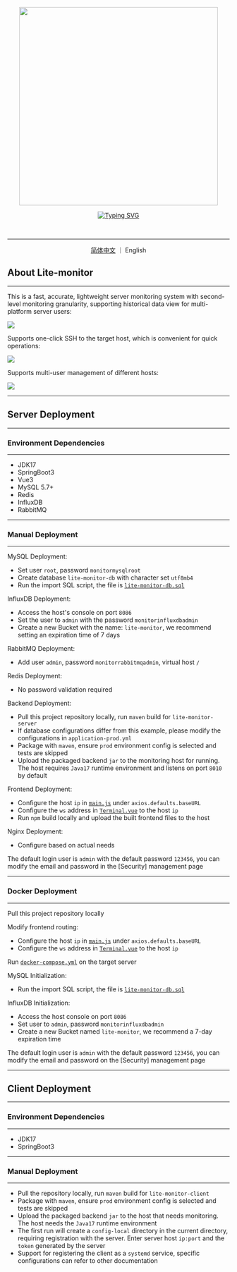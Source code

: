

<p align="center">
  <a href="https://github.com/Doge2077/lite-monitor">
    <img src="https://image.itbaima.cn/images/40/image-2024042216963953.png" width="450"></a>
</p>
<p align="center"> 
  <a href="https://git.io/typing-svg"><img src="https://readme-typing-svg.demolab.com?font=Righteous&size=20&duration=3000&pause=1000&color=5CE1E6&center=true&vCenter=true&repeat=false&width=435&lines=Simple+Fast+Accurate+LowMemoryOccupying" alt="Typing SVG" /></a>
</p>
<p align="center">
  <img src="https://img.shields.io/badge/oshi-67E1E6?style=for-the-badge&logoColor=white" alt="" />
  <img src="https://img.shields.io/badge/Spring_Boot-F2F4F9?style=for-the-badge&logo=spring-boot" alt="" />
  <img src="https://img.shields.io/badge/vue-%2335495e.svg?style=for-the-badge&logo=vuedotjs&logoColor=%234FC08D" alt="" />
  <img src="https://img.shields.io/badge/mysql-4479A1.svg?style=for-the-badge&logo=mysql&logoColor=white" alt="" />
  <img src="https://img.shields.io/badge/InfluxDB-22ADF6?style=for-the-badge&logo=InfluxDB&logoColor=white" alt="" />
  <img src="https://img.shields.io/badge/redis-%23DD0031.svg?style=for-the-badge&logo=redis&logoColor=white" alt="" />
  <img src="https://img.shields.io/badge/Rabbitmq-FF6600?style=for-the-badge&logo=rabbitmq&logoColor=white" alt="" />
  <img src="https://img.shields.io/badge/docker-%230db7ed.svg?style=for-the-badge&logo=docker&logoColor=white" alt="" />
</p>

****

<p align="center">
  <a href="https://github.com/Doge2077/lite-monitor/blob/main/README.md">简体中文</a>
  ｜
  English
</p>

## About Lite-monitor

****

This is a fast, accurate, lightweight server monitoring system with second-level monitoring granularity, supporting historical data view for multi-platform server users:

![](https://image.itbaima.cn/images/40/image-20240422179520537.png)

Supports one-click SSH to the target host, which is convenient for quick operations:

![](https://image.itbaima.cn/images/40/image-20240422189124020.png)

Supports multi-user management of different hosts:

![](https://image.itbaima.cn/images/40/image-20240422177570347.png)

****

## Server Deployment

****

### Environment Dependencies

****

- JDK17
- SpringBoot3
- Vue3
- MySQL 5.7+
- Redis
- InfluxDB
- RabbitMQ

****

### Manual Deployment

****

MySQL Deployment:

- Set user `root`, password `monitormysqlroot`
- Create database `lite-monitor-db` with character set `utf8mb4`
- Run the import SQL script, the file is [`lite-monitor-db.sql`](https://github.com/Doge2077/lite-monitor/blob/main/lite-monitor-db.sql)

InfluxDB Deployment:

- Access the host's console on port `8086`
- Set the user to `admin` with the password `monitorinfluxdbadmin`
- Create a new Bucket with the name: `lite-monitor`, we recommend setting an expiration time of 7 days

RabbitMQ Deployment:

- Add user `admin`, password `monitorrabbitmqadmin`, virtual host `/`

Redis Deployment:

- No password validation required

Backend Deployment:

- Pull this project repository locally, run `maven` build for `lite-monitor-server`
- If database configurations differ from this example, please modify the configurations in `application-prod.yml`
- Package with `maven`, ensure `prod` environment config is selected and tests are skipped
- Upload the packaged backend `jar` to the monitoring host for running. The host requires `Java17` runtime environment and listens on port `8010` by default

Frontend Deployment:

- Configure the host `ip` in [`main.js`](https://github.com/Doge2077/lite-monitor/blob/main/lite-monitor-web/src/main.js) under `axios.defaults.baseURL`
- Configure the `ws` address in [`Terminal.vue`](https://github.com/Doge2077/lite-monitor/blob/main/lite-monitor-web/src/component/Terminal.vue) to the host `ip`
- Run `npm` build locally and upload the built frontend files to the host

Nginx Deployment:

- Configure based on actual needs

The default login user is `admin` with the default password `123456`, you can modify the email and password in the [Security] management page

****

### Docker Deployment

****

Pull this project repository locally

Modify frontend routing:

- Configure the host `ip` in [`main.js`](https://github.com/Doge2077/lite-monitor/blob/main/lite-monitor-web/src/main.js) under `axios.defaults.baseURL`
- Configure the `ws` address in [`Terminal.vue`](https://github.com/Doge2077/lite-monitor/blob/main/lite-monitor-web/src/component/Terminal.vue) to the host `ip`

Run [`docker-compose.yml`](https://github.com/Doge2077/lite-monitor/blob/main/docker-compose.yml) on the target server

MySQL Initialization:

- Run the import SQL script, the file is  [`lite-monitor-db.sql`](https://github.com/Doge2077/lite-monitor/blob/main/lite-monitor-db.sql)

InfluxDB Initialization:

- Access the host console on port `8086`
- Set user to `admin`, password `monitorinfluxdbadmin`
- Create a new Bucket named `lite-monitor`, we recommend a 7-day expiration time

The default login user is `admin` with the default password `123456`, you can modify the email and password on the [Security] management page

****

## Client Deployment

****

### Environment Dependencies

****

- JDK17
- SpringBoot3

****

### Manual Deployment

****

- Pull the repository locally, run `maven` build for `lite-monitor-client`
- Package with `maven`, ensure `prod` environment config is selected and tests are skipped
- Upload the packaged backend `jar` to the host that needs monitoring. The host needs the `Java17` runtime environment
- The first run will create a `config-local` directory in the current directory, requiring registration with the server. Enter server host `ip:port` and the `token` generated by the server 
- Support for registering the client as a `systemd` service, specific configurations can refer to other documentation